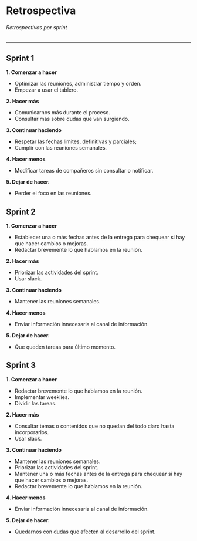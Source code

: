 # Retrospectiva

###### Retrospectivas por sprint
------------
## Sprint 1

**1.  Comenzar a hacer**
- Optimizar las reuniones, administrar tiempo y orden.
- Empezar a usar el tablero.

**2. Hacer más**
- Comunicarnos más durante el proceso.
- Consultar más sobre dudas que van surgiendo.

**3. Continuar haciendo**
- Respetar las fechas limites, definitivas y parciales;
- Cumplir con las reuniones semanales.

**4. Hacer menos**
- Modificar tareas de compañeros sin consultar o notificar.

**5. Dejar de hacer.**
- Perder el foco en las reuniones.

## Sprint 2

**1. Comenzar a hacer**
- Establecer una o más fechas antes de la entrega para chequear si hay que hacer cambios o mejoras.
- Redactar brevemente lo que hablamos en la reunión.

**2. Hacer más**
- Priorizar las actividades del sprint.
- Usar slack.

**3. Continuar haciendo**
- Mantener las reuniones semanales.

**4. Hacer menos**
- Enviar información innecesaria al canal de información.

**5. Dejar de hacer.**
- Que queden tareas para último momento.

 ## Sprint 3

**1. Comenzar a hacer**
- Redactar brevemente lo que hablamos en la reunión.
- Implementar weeklies.  
- Dividir las tareas. 

**2. Hacer más**
- Consultar temas o contenidos que no quedan del todo claro hasta incorporarlos. 
- Usar slack.

**3. Continuar haciendo**
- Mantener las reuniones semanales.
- Priorizar las actividades del sprint. 
- Mantener una o más fechas antes de la entrega para chequear si hay que hacer cambios o mejoras.
- Redactar brevemente lo que hablamos en la reunión.

**4. Hacer menos**
- Enviar información innecesaria al canal de información.

**5. Dejar de hacer.**
- Quedarnos con dudas que afecten al desarrollo del sprint. 